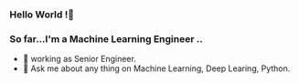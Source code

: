 ### Hello World !👋 

<!-- <div>
 <img align = 'right' alt = 'GIF' height = '300px' src = 'https://media1.giphy.com/media/MT5UUV1d4CXE2A37Dg/giphy.gif?cid=790b7611456ef8191e8b5bf39c59402aa2b6c29da804f1f0&rid=giphy.gif&ct=g'>
</div> -->


### So far...I'm a Machine Learning Engineer ..

<!--
**kvamsi7/kvamsi7** is a ✨ _special_ ✨ repository because its `README.md` (this file) appears on your GitHub profile.

Here are some ideas to get you started:
-->
 - 🔭 working as Senior Engineer.
 - 💬 Ask me about any thing on Machine Learning, Deep Learing, Python. 
<!--
- 👯 looking to collaborate on various open-sourced Machine Learning, Deep Learning, and Natural Language Processing case studies and projects!
- 🌱 currently learning Deep Learing and NLP..
 - 🤔 I’m looking for help with ... 
 - 📫 How to reach me: ...
 - 😄 Pronouns: ...
 - ⚡ Fun fact: ...  -->
